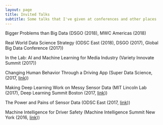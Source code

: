 ```yaml
---
layout: page
title: Invited Talks
subtitle: Some talks that I've given at conferences and other places
---
```

<script>
  (function(i,s,o,g,r,a,m){i['GoogleAnalyticsObject']=r;i[r]=i[r]||function(){
  (i[r].q=i[r].q||[]).push(arguments)},i[r].l=1*new Date();a=s.createElement(o),
  m=s.getElementsByTagName(o)[0];a.async=1;a.src=g;m.parentNode.insertBefore(a,m)
  })(window,document,'script','https://www.google-analytics.com/analytics.js','ga');

  ga('create', 'UA-82391879-1', 'auto');
  ga('send', 'pageview');

</script>


Bigger Problems than Big Data (DSGO (2018), MWC Americas (2018)

Real World Data Science Strategy (ODSC East (2018), DSGO (2017), Global Big Data Conference (2017))

In the Lab: AI and Machine Learning for Media Industry (Variety Innovate Summit (2017))

Changing Human Behavior Through a Driving App (Super Data Science, (2017, [link](https://soundcloud.com/superdatascience/sds-059-changing-human-behaviour-through-a-driving-app)))

Making Deep Learning Work on Messy Sensor Data (MIT Lincoln Lab (2017), Deep Learning Summit Boston (2017, [link](https://www.youtube.com/watch?v=3Focs88C-so)))

The Power and Pains of Sensor Data (ODSC East (2017, [link](https://www.youtube.com/watch?list=PLB2SCq-tZtVkquR6O15BtcOdfZotXV5y_&v=1QuqOIFsaj4)))

Machine Intelligence for Driver Safety (Machine Intelligence Summit New York (2016, [link](https://www.youtube.com/watch?v=DIPY-RhgeTA)))



